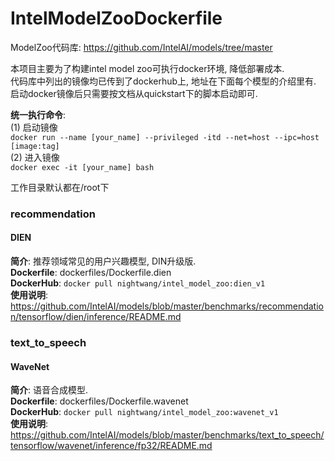 # IntelModelZooDockerfile
ModelZoo代码库: https://github.com/IntelAI/models/tree/master  
  
本项目主要为了构建intel model zoo可执行docker环境, 降低部署成本.  
代码库中列出的镜像均已传到了dockerhub上, 地址在下面每个模型的介绍里有.  
启动docker镜像后只需要按文档从quickstart下的脚本启动即可.  
  
**统一执行命令**:  
(1) 启动镜像  
`docker run --name [your_name] --privileged -itd --net=host --ipc=host [image:tag]`  
(2) 进入镜像  
`docker exec -it [your_name] bash`  
  
工作目录默认都在/root下  
  
### recommendation
#### DIEN
**简介**: 推荐领域常见的用户兴趣模型, DIN升级版.  
**Dockerfile**: dockerfiles/Dockerfile.dien  
**DockerHub**: `docker pull nightwang/intel_model_zoo:dien_v1`  
**使用说明**: https://github.com/IntelAI/models/blob/master/benchmarks/recommendation/tensorflow/dien/inference/README.md  

### text_to_speech
#### WaveNet
**简介**: 语音合成模型.  
**Dockerfile**: dockerfiles/Dockerfile.wavenet  
**DockerHub**: `docker pull nightwang/intel_model_zoo:wavenet_v1`  
**使用说明**: https://github.com/IntelAI/models/blob/master/benchmarks/text_to_speech/tensorflow/wavenet/inference/fp32/README.md  
